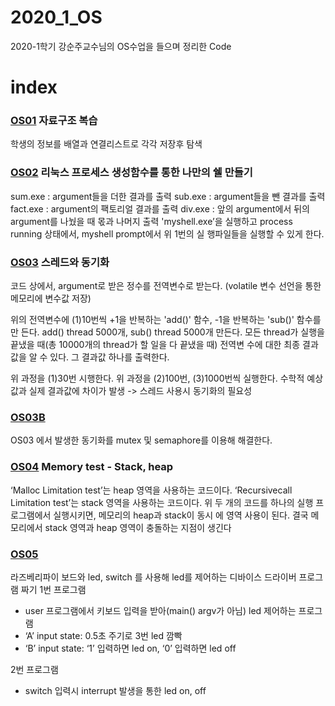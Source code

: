 # 2020_1_OS
2020-1학기 강순주교수님의 OS수업을 들으며 정리한 Code


# index

### [OS01](https://github.com/MinkiJo/2020_1_OS/tree/main/OS01) 자료구조 복습

학생의 정보를 배열과 연결리스트로 각각 저장후 탐색

### [OS02](https://github.com/MinkiJo/2020_1_OS/tree/main/OS02) 리눅스 프로세스 생성함수를 통한 나만의 쉘 만들기

sum.exe : argument들을 더한 결과를 출력
sub.exe : argument들을 뺀 결과를 출력 
fact.exe : argument의 팩토리얼 결과를 출력 
div.exe : 앞의 argument에서 뒤의 argument를 나눴을 때 몫과 나머지 출력
'myshell.exe’을 실행하고 process running 상태에서, myshell prompt에서 위 1번의 실
행파일들을 실행할 수 있게 한다.

### [OS03](https://github.com/MinkiJo/2020_1_OS/tree/main/OS03) 스레드와 동기화

코드 상에서, argument로 받은 정수를 전역변수로 받는다.
(volatile 변수 선언을 통한 메모리에 변수값 저장)

위의 전역변수에 (1)10번씩 +1을 반복하는 'add()' 함수, -1을 반복하는 'sub()' 함수를 만
든다.
add() thread 5000개, sub() thread 5000개 만든다.
모든 thread가 실행을 끝냈을 때(총 10000개의 thread가 할 일을 다 끝냈을 때) 전역변
수에 대한 최종 결과값을 알 수 있다. 그 결과값 하나를 출력한다.

위 과정을 (1)30번 시행한다. 
위 과정을 (2)100번, (3)1000번씩 실행한다.
수학적 예상값과 실제 결과값에 차이가 발생 -> 스레드 사용시 동기화의 필요성

### [OS03B](https://github.com/MinkiJo/2020_1_OS/tree/main/OS03B)
OS03 에서 발생한 동기화를 mutex 및 semaphore를 이용해 해결한다.

### [OS04](https://github.com/MinkiJo/2020_1_OS/tree/main/OS04) Memory test - Stack, heap

‘Malloc Limitation test’는 heap 영역을 사용하는 코드이다.
‘Recursivecall Limitation test’는 stack 영역을 사용하는 코드이다.
위 두 개의 코드를 하나의 실행 프로그램에서 실행시키면, 메모리의 heap과 stack이 동시
에 영역 사용이 된다.
결국 메모리에서 stack 영역과 heap 영역이 충돌하는 지점이 생긴다

### [OS05](https://github.com/MinkiJo/2020_1_OS/tree/main/OS05) 

라즈베리파이 보드와 led, switch 를 사용해 led를 제어하는 디바이스 드라이버 프로그램 짜기
1번 프로그램

- user 프로그램에서 키보드 입력을 받아(main() argv가 아님) led 제어하는 프로그램
- ‘A’ input state: 0.5초 주기로 3번 led 깜빡
- ‘B’ input state: ‘1’ 입력하면 led on, ‘0’ 입력하면 led off

2번 프로그램

- switch 입력시 interrupt 발생을 통한 led on, off
